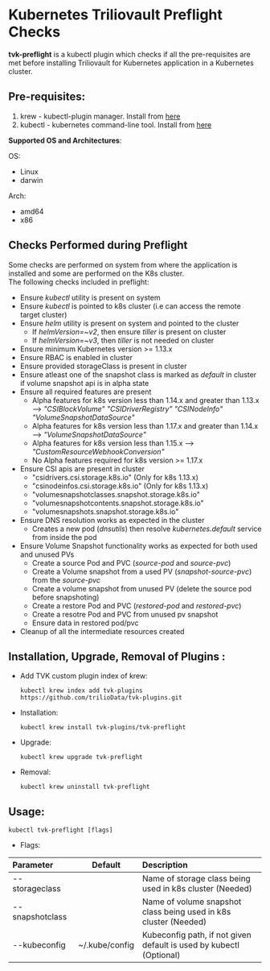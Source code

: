 # Kubernetes Triliovault Preflight Checks

**tvk-preflight** is a kubectl plugin which checks if all the pre-requisites are  
met before installing Triliovault for Kubernetes application in a Kubernetes cluster.

## Pre-requisites:

1. krew - kubectl-plugin manager. Install from [here](https://krew.sigs.k8s.io/docs/user-guide/setup/install/)
2. kubectl - kubernetes command-line tool. Install from [here](https://kubernetes.io/docs/tasks/tools/install-kubectl/)

**Supported OS and Architectures**:

OS:
- Linux
- darwin

Arch:
- amd64
- x86


## Checks Performed during Preflight

Some checks are performed on system from where the application is installed and some are performed on the K8s cluster.  
The following checks included in preflight:

- Ensure *kubectl* utility is present on system
- Ensure *kubectl* is pointed to k8s cluster (i.e can access the remote target cluster)
- Ensure *helm* utility is present on system and pointed to the cluster
  - If *helmVersion=~v2*, then ensure *tiller* is present on cluster
  - If *helmVersion=~v3*, then *tiller* is not needed on cluster
- Ensure minimum Kubernetes version >= 1.13.x
- Ensure RBAC is enabled in cluster
- Ensure provided storageClass is present in cluster
- Ensure atleast one of the snapshot class is marked as *default* in cluster if volume snapshot api is in alpha state
- Ensure all required features are present
  - Alpha features for k8s version less than 1.14.x and greater than 1.13.x  --> *"CSIBlockVolume" "CSIDriverRegistry" "CSINodeInfo" "VolumeSnapshotDataSource"*
  - Alpha features for k8s version less than 1.17.x and greater than 1.14.x --> *"VolumeSnapshotDataSource"*
  - Alpha features for k8s version less than 1.15.x --> *"CustomResourceWebhookConversion"*
  - No Alpha features required for k8s version >= 1.17.x
- Ensure CSI apis are present in cluster
  - "csidrivers.csi.storage.k8s.io" (Only for k8s 1.13.x)
  - "csinodeinfos.csi.storage.k8s.io" (Only for k8s 1.13.x)
  - "volumesnapshotclasses.snapshot.storage.k8s.io"
  - "volumesnapshotcontents.snapshot.storage.k8s.io"
  - "volumesnapshots.snapshot.storage.k8s.io"
- Ensure DNS resolution works as expected in the cluster
  - Creates a new pod (*dnsutils*) then resolve *kubernetes.default* service from inside the pod
- Ensure Volume Snapshot functionality works as expected for both used and unused PVs
  - Create a source Pod and PVC (*source-pod* and *source-pvc*)
  - Create a Volume snapshot from a used PV (*snapshot-source-pvc*) from the *source-pvc*
  - Create a volume snapshot from unused PV (delete the source pod before snapshoting)
  - Create a restore Pod and PVC (*restored-pod* and *restored-pvc*)
  - Create a resotre Pod and PVC from unused pv snapshot
  - Ensure data in restored pod/pvc
- Cleanup of all the intermediate resources created


## Installation, Upgrade, Removal of Plugins :

- Add TVK custom plugin index of krew:

  ```
  kubectl krew index add tvk-plugins https://github.com/trilioData/tvk-plugins.git
  ```

- Installation:

    ```
    kubectl krew install tvk-plugins/tvk-preflight
  ```  

- Upgrade:

    ```
    kubectl krew upgrade tvk-preflight
  ```  

- Removal:

 	```
 	kubectl krew uninstall tvk-preflight
  ```  

## Usage:

    kubectl tvk-preflight [flags]
	
- Flags:

| Parameter                 | Default       | Description   |    
| :------------------------ |:-------------:| :-------------|  
| --storageclass          |             |Name of storage class being used in k8s cluster (Needed)
| --snapshotclass          |            |Name of volume snapshot class being used in k8s cluster (Needed)
| --kubeconfig            |   ~/.kube/config             |Kubeconfig path, if not given default is used by kubectl (Optional)